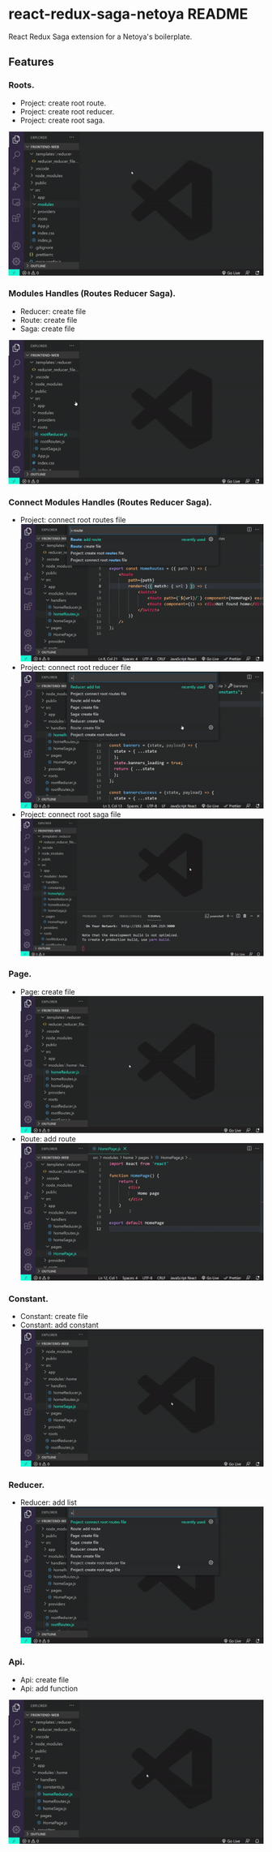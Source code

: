 # react-redux-saga-netoya README

React Redux Saga extension for a Netoya's boilerplate.

## Features

### Roots.

- Project: create root route.
- Project: create root reducer.
- Project: create root saga.

![roots](images/1_root.gif)

### Modules Handles (Routes Reducer Saga).

- Reducer: create file
- Route: create file
- Saga: create file

![modules_handlers](images/2_modules_handlers.gif)

### Connect Modules Handles (Routes Reducer Saga).

- Project: connect root routes file
  ![3_module_route_to_root](images/3_module_route_to_root.gif)
- Project: connect root reducer file
  ![5_module_reducer_to_root](images/5_module_reducer_to_root.gif)
- Project: connect root saga file
  ![6_module_saga_to_root](images/6_module_saga_to_root.gif)

### Page.

- Page: create file
  ![1_page_create](images/3-1_page_create.gif)
- Route: add route
  ![2_page_to_route](images/3-2_page_to_route.gif)

### Constant.

- Constant: create file
- Constant: add constant
  ![4_constants](images/4_constants.gif)

### Reducer.

- Reducer: add list
  ![1_reducer_list](images/5-1_reducer_list.gif)

### Api.

- Api: create file
- Api: add function

![7_api](images/7_api.gif)
